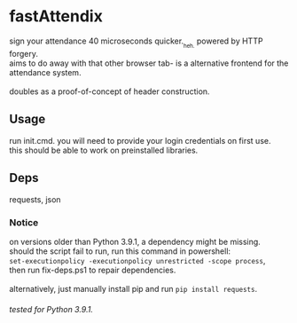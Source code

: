 # fastAttendix
sign your attendance 40 microseconds quicker.<sub><sub>heh.</sub></sub> powered by HTTP forgery. </br>aims to do away with that other browser tab- is a alternative frontend for the attendance system. </br></br>doubles as a proof-of-concept of header construction.

## Usage
run init.cmd. you will need to provide your login credentials on first use. </br>this should be able to work on preinstalled libraries. 

## Deps
requests, json 

### Notice
on versions older than Python 3.9.1, a dependency might be missing. </br>
should the script fail to run, run this command in powershell: </br>```set-executionpolicy -executionpolicy unrestricted -scope process```,</br> then run fix-deps.ps1 to repair dependencies. </br></br>
alternatively, just manually install pip and run `pip install requests`.

###### tested for Python 3.9.1.

